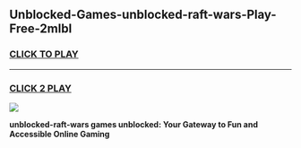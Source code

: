 
## Unblocked-Games-unblocked-raft-wars-Play-Free-2mlbl
<h3>
<a href="https://premium76.site?title=unblocked-raft-wars&ref=23A">CLICK TO PLAY</a></h3>
<hr>

<h3>
<a href="https://premium76.site?title=unblocked-raft-wars&ref=23A">CLICK 2 PLAY</a>
  
</h3>

<a href="https://premium76.site?title=unblocked-raft-wars&ref=23A"><img src="https://clearcache.store/games.png"></a>


**unblocked-raft-wars games unblocked: Your Gateway to Fun and Accessible Online Gaming**
